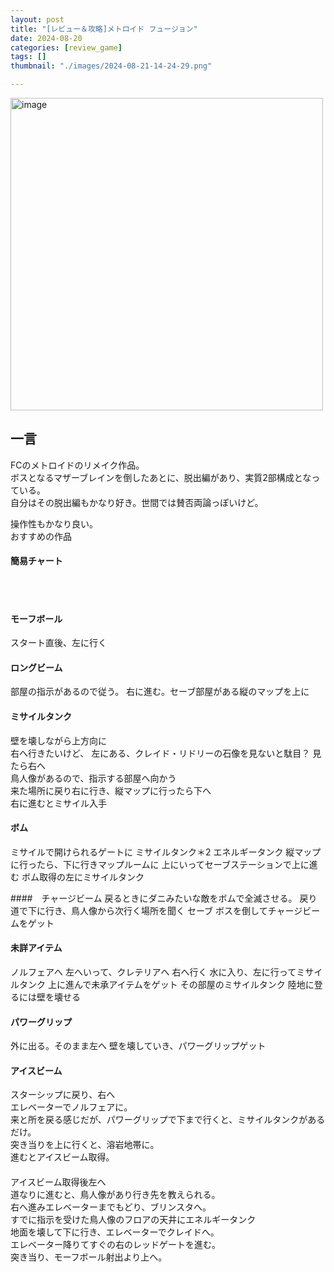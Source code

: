 ```yaml
---
layout: post
title: "[レビュー＆攻略]メトロイド フュージョン"
date: 2024-08-20
categories: [review_game]
tags: []
thumbnail: "./images/2024-08-21-14-24-29.png"

---
```


<img src="{{ './images/2024-08-21-14-24-29.png' }}" alt="image" width="500"/>
  
<br>
  

## 一言
FCのメトロイドのリメイク作品。  
ボスとなるマザーブレインを倒したあとに、脱出編があり、実質2部構成となっている。  
自分はその脱出編もかなり好き。世間では賛否両論っぽいけど。  
  
操作性もかなり良い。  
おすすめの作品  

  

#### 簡易チャート  
<br>

<br>

#### モーフボール
スタート直後、左に行く  

#### ロングビーム
部屋の指示があるので従う。
右に進む。セーブ部屋がある縦のマップを上に


#### ミサイルタンク
壁を壊しながら上方向に  
右へ行きたいけど、
左にある、クレイド・リドリーの石像を見ないと駄目？
見たら右へ  
鳥人像があるので、指示する部屋へ向かう  
来た場所に戻り右に行き、縦マップに行ったら下へ  
右に進むとミサイル入手  
  

#### ボム
ミサイルで開けられるゲートに
ミサイルタンク＊2
エネルギータンク
縦マップに行ったら、下に行きマップルームに
上にいってセーブステーションで上に進む
ボム取得の左にミサイルタンク

####　チャージビーム
戻るときにダニみたいな敵をボムで全滅させる。
戻り道で下に行き、鳥人像から次行く場所を聞く
セーブ
ボスを倒してチャージビームをゲット

#### 未詳アイテム
ノルフェアへ
左へいって、クレテリアへ
右へ行く
水に入り、左に行ってミサイルタンク
上に進んで未承アイテムをゲット
その部屋のミサイルタンク
陸地に登るには壁を壊せる

#### パワーグリップ
外に出る。そのまま左へ
壁を壊していき、パワーグリップゲット

#### アイスビーム
スターシップに戻り、右へ  
エレベーターでノルフェアに。  
来と所を戻る感じだが、パワーグリップで下まで行くと、ミサイルタンクがあるだけ。  
突き当りを上に行くと、溶岩地帯に。  
進むとアイスビーム取得。  

#### 
アイスビーム取得後左へ  
道なりに進むと、鳥人像があり行き先を教えられる。  
右へ進みエレベーターまでもどり、ブリンスタへ。  
すでに指示を受けた鳥人像のフロアの天井にエネルギータンク  
地面を壊して下に行き、エレベーターでクレイドへ。  
エレベーター降りてすぐの右のレッドゲートを進む。  
突き当り、モーフボール射出より上へ。  




#### 
